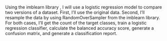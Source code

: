 Using the imblearn library , I will use a logistic regression model to compare two versions of a dataset. First, I’ll use the original data. Second, I’ll resample the data by using RandomOverSampler from the imblearn library. For both cases, I’ll get the count of the target classes, train a logistic regression classifier, calculate the balanced accuracy score, generate a confusion matrix, and generate a classification report. 
